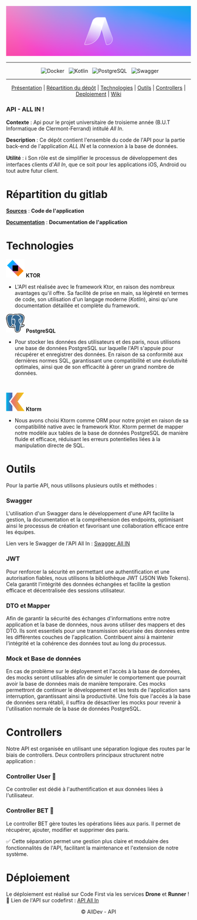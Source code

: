 <div align = center>

  <img src="Documentation/Images/Banner-AllIn.png" />
    
---

&nbsp; ![Docker](https://img.shields.io/badge/Docker-2496ED.svg?style=for-the-badge&logo=Docker&logoColor=white)
&nbsp; ![Kotlin](https://img.shields.io/badge/Kotlin-7F52FF.svg?style=for-the-badge&logo=Kotlin&logoColor=white)
&nbsp; ![PostgreSQL](https://img.shields.io/badge/PostgreSQL-4169E1.svg?style=for-the-badge&logo=PostgreSQL&logoColor=white)
&nbsp; ![Swagger](https://img.shields.io/badge/Swagger-85EA2D.svg?style=for-the-badge&logo=Swagger&logoColor=black)

---

[Présentation](#api---all-in) | [Répartition du dépôt](#répartition-du-gitlab) | [Technologies](#technologies) | [Outils](#outils) | [Controllers](#controllers) | [Deploiement](#déploiement) | [Wiki](https://codefirst.iut.uca.fr/git/AllDev/Gestion_de_projet/wiki)

</div>

### API - ALL IN !


**Contexte** : Api pour le projet universitaire de troisieme année (B.U.T Informatique de Clermont-Ferrand) intitulé *All In*.
</br>

**Description** : Ce dépôt contient l'ensemble du code de l'API pour la partie back-end de l'application *ALL IN* et la connexion à la base de données.
</br>

**Utilité** : :information_source: Son rôle est de simplifier le processus de développement des interfaces clients d'*All In*, que ce soit pour les applications iOS, Android ou tout autre futur client.
</br>

# Répartition du gitlab

[**Sources**](Sources) : **Code de l'application**

[**Documentation**](Documentation) : **Documentation de l'application**

# Technologies

<img src="Documentation/Images/Ktor.png" width="50"/> **KTOR**

- L'API est réalisée avec le framework Ktor, en raison des nombreux avantages qu'il offre. Sa facilité de prise en main, sa légèreté en termes de code, son utilisation d'un langage moderne (*Kotlin*), ainsi qu'une documentation détaillée et complète du framework.

<img src="Documentation/Images/PostgreSQL.png" width="50"/> **PostgreSQL**

- Pour stocker les données des utilisateurs et des paris, nous utilisons une base de données PostgreSQL sur laquelle l'API s'appuie pour récupérer et enregistrer des données. En raison de sa conformité aux dernières normes SQL, garantissant une compatibilité et une évolutivité optimales, ainsi que de son efficacité à gérer un grand nombre de données.
</br>

<img src="Documentation/Images/ktorm.png" width="50" /> **Ktorm**

- Nous avons choisi Ktorm comme ORM pour notre projet en raison de sa compatibilité native avec le framework Ktor. Ktorm permet de mapper notre modèle aux tables de la base de données PostgreSQL de manière fluide et efficace, réduisant les erreurs potentielles liées à la manipulation directe de SQL.

# Outils

Pour la partie API, nous utilisons plusieurs outils et méthodes :

### Swagger

L'utilisation d'un Swagger dans le développement d'une API facilite la gestion, la documentation et la compréhension des endpoints, optimisant ainsi le processus de création et favorisant une collaboration efficace entre les équipes.
</br>

Lien vers le Swagger de l'API All In :  [Swagger All IN]()

### JWT

Pour renforcer la sécurité en permettant une authentification et une autorisation fiables, nous utilisons la bibliothèque JWT (JSON Web Tokens). Cela garantit l'intégrité des données échangées et facilite la gestion efficace et décentralisée des sessions utilisateur.

### DTO et Mapper

Afin de garantir la sécurité des échanges d'informations entre notre application et la base de données, nous avons utiliser des mappers et des DTO. 
Ils sont essentiels pour une transmission sécurisée des données entre les différentes couches de l'application.
Contribuent ainsi à maintenir l'intégrité et la cohérence des données tout au long du processus.

### Mock et Base de données

En cas de problème sur le déployement et l'accès à la base de données, des mocks seront utilisables afin de simuler le comportement que pourrait avoir la base de données mais de manière temporaire. Ces mocks permettront de continuer le développement et les tests de l'application sans interruption, garantissant ainsi la productivité. Une fois que l'accès à la base de données sera rétabli, il suffira de désactiver les mocks pour revenir à l'utilisation normale de la base de données PostgreSQL.

# Controllers

Notre API est organisée en utilisant une séparation logique des routes par le biais de controllers. 
Deux controllers principaux structurent notre application :

### Controller User :walking:

Ce controller est dédié à l'authentification et aux données liées à l'utilisateur.

### Controller BET :money_with_wings:

Le controller BET gère toutes les opérations liées aux paris. Il permet de récupérer, ajouter, modifier et supprimer des paris. 

:white_check_mark: Cette séparation permet une gestion plus claire et modulaire des fonctionnalités de l'API, facilitant la maintenance et l'extension de notre système.



# Déploiement

Le déploiement est réalisé sur Code First via les services **Drone** et **Runner** ! :rocket:
Lien de l'API sur codefirst : [API All In](https://codefirst.iut.uca.fr/containers/AllDev-api)


<div align = center>

© AllDev - API
</div>
